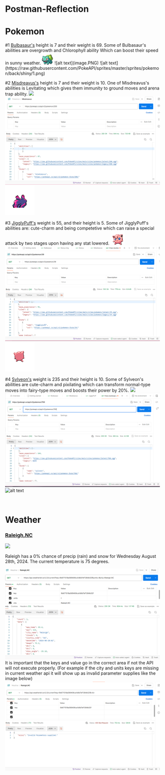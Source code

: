 # Postman-Reflection
<h1>Pokemon</h1>
#1 
<a href= "https://pokeapi.co/api/v2/pokemon/1">Bulbasaur's</a> height is 7 and their weight is 69. Some of Bulbasaur's abilities are overgrowth and Chlorophyll ability Which can boost their speed in sunny weather.
<img src="https://raw.githubusercontent.com/PokeAPI/sprites/master/sprites/pokemon/versions/generation-v/black-white/animated/1.gif">
![alt text](image.PNG) 
![alt text](https://raw.githubusercontent.com/PokeAPI/sprites/master/sprites/pokemon/back/shiny/1.png)


#2 <a href= "https://pokeapi.co/api/v2/pokemon/200">Misdreavus's</a> height is 7 and their weight is 10. One of Misdreavus's abilities is Levitating which gives them immunity to ground moves and arena trap ability.
<img src="https://raw.githubusercontent.com/PokeAPI/sprites/master/sprites/pokemon/other/showdown/200.gif">
![alt text](image-1.png)
![alt text](https://raw.githubusercontent.com/PokeAPI/sprites/master/sprites/pokemon/versions/generation-ii/crystal/transparent/back/200.png)


#3 <a href= "https://pokeapi.co/api/v2/pokemon/39" >JigglyPuff's</a> weight is 55, and their height is 5. Some of JigglyPuff's abilities are: cute-charm and being competetive which can raise a special attack by two stages upon having any stat lowered.
<img src="https://raw.githubusercontent.com/PokeAPI/sprites/master/sprites/pokemon/versions/generation-v/black-white/animated/39.gif">
![alt text](image-2.png)
![alt text](https://raw.githubusercontent.com/PokeAPI/sprites/master/sprites/pokemon/versions/generation-v/black-white/back/39.png)

#4 <a href="https://pokeapi.co/api/v2/pokemon/700">Sylveon's</a> weight is 235 and their height is 10. Some of Sylveon's abilities are cute-charm and pixilating which can transform normal-type moves into fairy-type moves and boosts their power by 20%.
<img src="https://raw.githubusercontent.com/PokeAPI/sprites/master/sprites/pokemon/other/showdown/700.gif">
![alt text](image-3.png)
![alt text](https://raw.githubusercontent.com/PokeAPI/sprites/master/sprites/pokemon/other/showdown/back/700.gif)

<br>

<h1>Weather</h1>

<h3><a href= "https://api.weatherbit.io/v2.0/current?key=9b671518a589406ca1d8d7ef1384b52f&units=I&city=Raleigh,NC">Raleigh,NC</a></h3>
<img src="//i.pinimg.com/originals/be/1c/f1/be1cf1738d67bce6dc3f5918a78b68ec.gif">

Raleigh has a 0% chance of precip (rain) and snow for Wednesday August 28th, 2024. The current temperature is 75 degrees.

![alt text](image-4.png)
<br>
It is important that the keys and value go in the correct area if not the API will not execute properly. (For example if the city and units keys are missing in current weather api it will show up as invalid parameter supplies like the image below)
![alt text](image-5.png)
